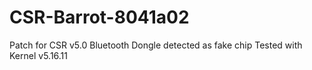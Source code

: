 # CSR-Barrot-8041a02
Patch for CSR v5.0 Bluetooth Dongle detected as fake chip
Tested with Kernel v5.16.11
